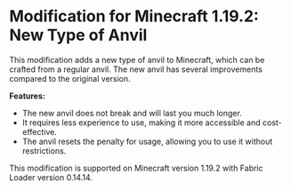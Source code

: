 # Modification for Minecraft 1.19.2: New Type of Anvil

This modification adds a new type of anvil to Minecraft, which can be crafted from a regular anvil. The new anvil has several improvements compared to the original version.

**Features:**
- The new anvil does not break and will last you much longer.
- It requires less experience to use, making it more accessible and cost-effective.
- The anvil resets the penalty for usage, allowing you to use it without restrictions.

This modification is supported on Minecraft version 1.19.2 with Fabric Loader version 0.14.14.